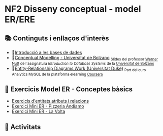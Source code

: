 # NF2 Disseny conceptual - model ER/ERE

## :books: Continguts i enllaços d'interès

* :closed_book:[Introducció a les bases de dades](continguts/NF2-DissenyConceptual_EntitatRelacio.pdf)
* :closed_book:[Conceptual Modelling - Universitat de Bolzano](continguts/IBDs1011-conceptual-modeling-universitat-bolzano.pdf) <sub>Slides del professor [Werner Nutt](http://www.inf.unibz.it/~nutt) de l'assignatura *Introduction to Database Systems* de la [Universitat de Bolzano](http://www.inf.unibz.it/)</sub>
* :link:[Entity-Relationship Diagrams Work (Universitat Duke)](https://www.coursera.org/lecture/analytics-mysql/database-structures-illustrated-by-entity-relationship-diagrams-K3fIe) <sub>Part del curs Analytics MySQL de la plataforma elearning [Coursera](https://www.coursera.org/learn/analytics-mysql)</sub>

## :notebook: Exercicis Model ER - Conceptes bàsics
* [Exercicis d'entitats atributs i relacions](exercicis/NF2-exercicis-entitats-atributs-relacions.md)
* [Exercici Mini ER - Pizzeria Andiamo](exercicis/NF2-exercicis-MiniER-Pizzeria.md)
* [Exercici Mini ER - La Volta](<exercicis/NF2-exercicis-MiniER-La Volta.md>)
  
## :pencil: Activitats